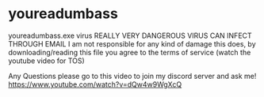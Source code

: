 # youreadumbass
youreadumbass.exe virus
REALLY VERY DANGEROUS VIRUS
CAN INFECT THROUGH EMAIL
I am not responsible for any kind of damage this does, by downloading/reading this file you agree to the terms of service (watch the youtube video for TOS)
 
 Any Questions please go to this video to join my discord server and ask me!
 https://www.youtube.com/watch?v=dQw4w9WgXcQ
